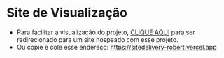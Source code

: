 # Site de Visualização
- Para facilitar a visualização do projeto, [CLIQUE AQUI](https://sitedelivery-robert.vercel.app) para ser redirecionado para um site hospeado com esse projeto.
- Ou copie e cole esse endereço: https://sitedelivery-robert.vercel.app
